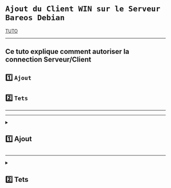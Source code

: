 
# `Ajout du Client WIN sur le Serveur Bareos Debian`

[TUTO](https://docs.bareos.org/Configuration/Director.html#client-resource)

---

Ce tuto explique comment autoriser la connection Serveur/Client
---

## 1️⃣ `Ajout`
## 2️⃣ `Tets`




---
---

<details>
<summary>
<h2>
1️⃣ Ajout
</h2>
</summary>

### Editer un fichier de .conf personalisé (ici clientWIN1.conf) :
      nano /etc/bareos/bareos-dir.d/client/clientWIN1.conf
![image](https://github.com/user-attachments/assets/500a5740-f943-4f19-8a0b-00fe6abcdda8)



</details>


---

<details>
<summary>
<h2>
2️⃣ Tets
</h2>
</summary>

### Redemarrer service bareos-dir
      systemctl restart bareos-dir
      systemctl status bareos-dir

### résultat attendu
![image](https://github.com/user-attachments/assets/63ba94b9-3f42-4d85-b492-38b3e371e3f8)

### Test de connection client serveur
            bconsole
            status client=nom_du_client-fd

### Résultat attendu
![image](https://github.com/user-attachments/assets/3c35094b-e4e3-49af-b1f5-5afdae32a802)
      
</details>

